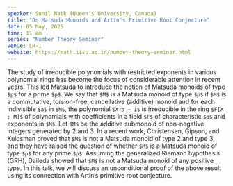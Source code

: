 ```yaml
---
speaker: Sunil Naik (Queen's University, Canada)
title: "On Matsuda Monoids and Artin's Primitive Root Conjecture"
date: 05 May, 2025
time: 11 am
series: "Number Theory Seminar"
venue: LH-1
website: https://math.iisc.ac.in/number-theory-seminar.html
---
```


 The study of irreducible polynomials with restricted exponents in various polynomial rings has become the focus of considerable attention in recent years. This led Matsuda to introduce the notion of Matsuda monoids of type `$p$` for a prime `$p$`. We say that `$M$` is a Matsuda monoid of type `$p$` if `$M$` is a commutative, torsion-free, cancellative (additive) monoid and for each indivisible `$a$` in `$M$`, the polynomial `$X^a − 1$` is irreducible in the ring `$F[X ; M]$` of polynomials with coefficients in a field `$F$` of characteristic `$p$` and exponents in `$M$`. Let `$M$` be the additive submonoid of non-negative integers generated by 2 and 3. In a recent work, Christensen, Gipson, and Kulosman proved that `$M$` is not a Matsuda monoid of type 2 and type 3, and they have raised the question of whether `$M$` is a Matsuda monoid of type `$p$` for any prime `$p$`. Assuming the generalized Riemann hypothesis (GRH), Daileda showed that `$M$` is not a Matsuda monoid of any positive type. In this talk, we will discuss an unconditional proof of the above result using its connection with Artin’s primitive root conjecture.

